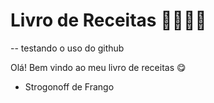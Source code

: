 # Livro de Receitas :man_cook::woman_cook:
-- testando o uso do github

Olá! Bem vindo ao meu livro de receitas :yum:

- Strogonoff de Frango





